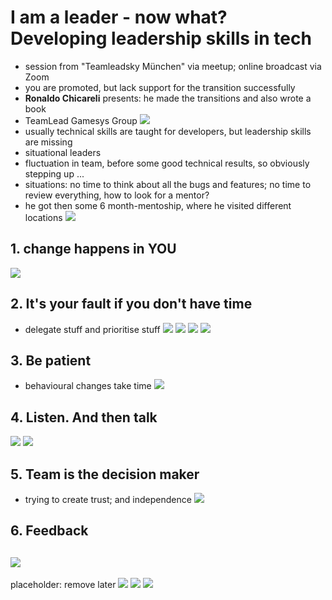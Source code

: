 # I am a leader - now what? Developing leadership skills in tech
* session from "Teamleadsky München" via meetup; online broadcast via Zoom
* you are promoted, but lack support for the transition successfully
* **Ronaldo Chicareli** presents: he made the transitions and also wrote a book
* TeamLead Gamesys Group
![](00.png)
* usually technical skills are taught for developers, but leadership skills are missing
* situational leaders
* fluctuation in team, before some good technical results, so obviously stepping up ...
* situations: no time to think about all the bugs and features; no time to review everything, how to look for a mentor?
* he got then some 6 month-mentoship, where he visited different locations
![](01.png)
## 1. change happens in YOU
![](02.png)

## 2. It's your fault if you don't have time
* delegate stuff and prioritise stuff
![](03.png)
![](04.png)
![](05.png)
![](06.png)

## 3. Be patient
* behavioural changes take time
![](07.png)

## 4. Listen. And then talk
![](08.png)
![](09.png)

## 5. Team is the decision maker
* trying to create trust; and independence
![](10.png)
  
## 6. Feedback
![](10.png)
----------------------------------------

placeholder: remove later
![](10.png)
![](10.png)
![](10.png)




